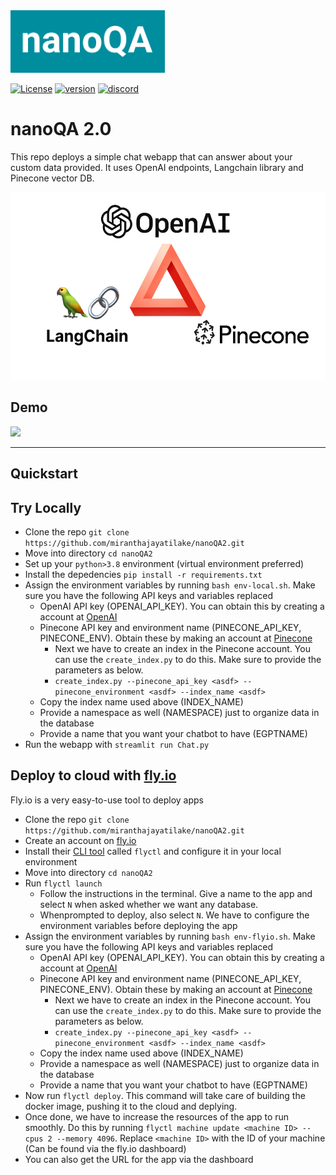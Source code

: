 <img src="./utils/logo.jpg" height="100">

[![License](https://img.shields.io/badge/License-Apache%202.0-blue.svg)](https://github.com/miranthajayatilake/kudle/blob/main/LICENSE) [![version](https://img.shields.io/badge/version-0.3-yellow)]() [![discord](https://img.shields.io/badge/chat-discord-blueviolet)](https://discord.gg/Pu2YJDzScZ)

# nanoQA 2.0

This repo deploys a simple chat webapp that can answer about your custom data provided. It uses OpenAI endpoints, Langchain library and Pinecone vector DB.

<img src="./utils/readmeimage.png" height="300">

## Demo

<img src="./utils/demo.gif" height="300">


---
## Quickstart

## Try Locally

- Clone the repo `git clone https://github.com/miranthajayatilake/nanoQA2.git`
- Move into directory `cd nanoQA2`
- Set up your `python>3.8` environment (virtual environment preferred)
- Install the depedencies `pip install -r requirements.txt`
- Assign the environment variables by running `bash env-local.sh`. Make sure you have the following API keys and variables replaced
    - OpenAI API key (OPENAI_API_KEY). You can obtain this by creating a account at [OpenAI](https://platform.openai.com/)
    - Pinecone API key and environment name (PINECONE_API_KEY, PINECONE_ENV). Obtain these by making an account at [Pinecone](https://www.pinecone.io/)
        - Next we have to create an index in the Pinecone account. You can use the `create_index.py` to do this. Make sure to provide the parameters as below.
        - `create_index.py --pinecone_api_key <asdf> --pinecone_environment <asdf> --index_name <asdf>`
    - Copy the index name used above (INDEX_NAME)
    - Provide a namespace as well (NAMESPACE) just to organize data in the database
    - Provide a name that you want your chatbot to have (EGPTNAME)
- Run the webapp with `streamlit run Chat.py`


## Deploy to cloud with [fly.io](https://fly.io/)
Fly.io is a very easy-to-use tool to deploy apps

- Clone the repo `git clone https://github.com/miranthajayatilake/nanoQA2.git`
- Create an account on [fly.io](https://fly.io)
- Install their [CLI tool](https://fly.io/docs/) called `flyctl` and configure it in your local environment
- Move into directory `cd nanoQA2`
- Run `flyctl launch`
    - Follow the instructions in the terminal. Give a name to the app and select `N` when asked whether we want any database.
    - Whenprompted to deploy, also select `N`. We have to configure the environment variables before deploying the app
- Assign the environment variables by running `bash env-flyio.sh`. Make sure you have the following API keys and variables replaced
    - OpenAI API key (OPENAI_API_KEY). You can obtain this by creating a account at [OpenAI](https://platform.openai.com/)
    - Pinecone API key and environment name (PINECONE_API_KEY, PINECONE_ENV). Obtain these by making an account at [Pinecone](https://www.pinecone.io/)
        - Next we have to create an index in the Pinecone account. You can use the `create_index.py` to do this. Make sure to provide the parameters as below.
        - `create_index.py --pinecone_api_key <asdf> --pinecone_environment <asdf> --index_name <asdf>`
    - Copy the index name used above (INDEX_NAME)
    - Provide a namespace as well (NAMESPACE) just to organize data in the database
    - Provide a name that you want your chatbot to have (EGPTNAME)
- Now run `flyctl deploy`. This command will take care of building the docker image, pushing it to the cloud and deplying. 
- Once done, we have to increase the resources of the app to run smoothly. Do this by running `flyctl machine update <machine ID> --cpus 2 --memory 4096`. Replace `<machine ID>` with the ID of your machine (Can be found via the fly.io dashboard)
- You can also get the URL for the app via the dashboard  
